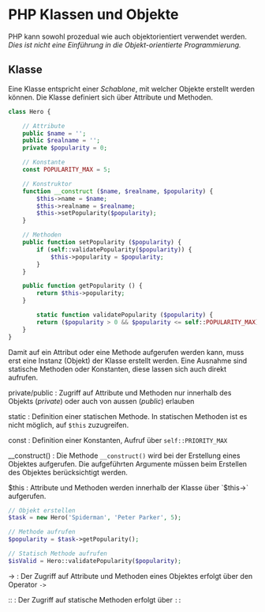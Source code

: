 # PHP Klassen und Objekte

PHP kann sowohl prozedual wie auch objektorientiert verwendet werden. *Dies ist nicht eine Einführung in die Objekt-orientierte Programmierung.*

## Klasse

Eine Klasse entspricht einer *Schablone*, mit welcher Objekte erstellt werden können. Die Klasse definiert sich über Attribute und Methoden.

```php
class Hero {

	// Attribute
	public $name = '';
	public $realname = '';
	private $popularity = 0;

	// Konstante
	const POPULARITY_MAX = 5;	

	// Konstruktor
	function __construct ($name, $realname, $popularity) {
		$this->name = $name;
		$this->realname = $realname;
		$this->setPopularity($popularity);
	}

	// Methoden
	public function setPopularity ($popularity) {
		if (self::validatePopularity($popularity)) {
			$this->popularity = $popularity;
		}
	}

	public function getPopularity () {
		return $this->popularity;
	}

        static function validatePopularity ($popularity) {
		return ($popularity > 0 && $popularity <= self::POPULARITY_MAX);
	}
}
```
Damit auf ein Attribut oder eine Methode aufgerufen werden kann, muss erst eine Instanz (Objekt) der Klasse erstellt werden. Eine Ausnahme sind statische Methoden oder Konstanten, diese lassen sich auch direkt aufrufen.

private/public
: Zugriff auf Attribute und Methoden nur innerhalb des Objekts (*private*) oder auch von aussen (*public*) erlauben

static
: Definition einer statischen Methode. In statischen Methoden ist es nicht möglich, auf `$this` zuzugreifen.

const
: Definition einer Konstanten, Aufruf über `self::PRIORITY_MAX`

__construct()
: Die Methode `__construct()` wird bei der Erstellung eines Objektes aufgerufen. Die aufgeführten Argumente müssen beim Erstellen des Objektes berücksichtigt werden.

$this
: Attribute und Methoden werden innerhalb der Klasse über `$this->` aufgerufen.

```php
// Objekt erstellen
$task = new Hero('Spiderman', 'Peter Parker', 5);

// Methode aufrufen
$popularity = $task->getPopularity();

// Statisch Methode aufrufen
$isValid = Hero::validatePopularity($popularity);
``` 

->
: Der Zugriff auf Attribute und Methoden eines Objektes erfolgt über den Operator `->`

::
: Der Zugriff auf statische Methoden erfolgt über `::`



<!--stackedit_data:
eyJoaXN0b3J5IjpbOTMzMjQwOTQxXX0=
-->